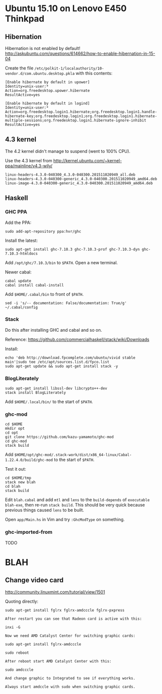 # Ubuntu 15.10 on Lenovo E450 Thinkpad

## Hibernation

Hibernation is not enabled by default! http://askubuntu.com/questions/614662/how-to-enable-hibernation-in-15-04

Create the file ```/etc/polkit-1/localauthority/10-vendor.d/com.ubuntu.desktop.pkla``` with this contents:

    [Enable hibernate by default in upower]
    Identity=unix-user:*
    Action=org.freedesktop.upower.hibernate
    ResultActive=yes

    [Enable hibernate by default in logind]
    Identity=unix-user:*
    Action=org.freedesktop.login1.hibernate;org.freedesktop.login1.handle-hibernate-key;org.freedesktop.login1;org.freedesktop.login1.hibernate-multiple-sessions;org.freedesktop.login1.hibernate-ignore-inhibit
    ResultActive=yes

## 4.3 kernel

The 4.2 kernel didn't manage to suspend (went to 100% CPU).

Use the 4.3 kernel from http://kernel.ubuntu.com/~kernel-ppa/mainline/v4.3-wily/

    linux-headers-4.3.0-040300_4.3.0-040300.201511020949_all.deb
    linux-headers-4.3.0-040300-generic_4.3.0-040300.201511020949_amd64.deb
    linux-image-4.3.0-040300-generic_4.3.0-040300.201511020949_amd64.deb

## Haskell

### GHC PPA

Add the PPA:

    sudo add-apt-repository ppa:hvr/ghc

Install the latest:

    sudo apt-get install ghc-7.10.3 ghc-7.10.3-prof ghc-7.10.3-dyn ghc-7.10.3-htmldocs

Add ```/opt/ghc/7.10.3/bin``` to ```$PATH```. Open a new terminal.

Newer cabal:

    cabal update
    cabal install cabal-install

Add ```$HOME/.cabal/bin``` to front of ```$PATH```.

    sed -i 's/-- documentation: False/documentation: True/g'         ~/.cabal/config

### Stack

Do this after installing GHC and cabal and so on.

Reference: https://github.com/commercialhaskell/stack/wiki/Downloads

Install:

    echo 'deb http://download.fpcomplete.com/ubuntu/vivid stable main'|sudo tee /etc/apt/sources.list.d/fpco.list
    sudo apt-get update && sudo apt-get install stack -y

### BlogLiterately

    sudo apt-get install libssl-dev libcrypto++-dev
    stack install BlogLiterately

Add ```$HOME/.local/bin/``` to the start of ```$PATH```.

### ghc-mod

    cd $HOME
    mkdir opt
    cd opt
    git clone https://github.com/kazu-yamamoto/ghc-mod
    cd ghc-mod
    stack build

Add ```$HOME/opt/ghc-mod/.stack-work/dist/x86_64-linux/Cabal-1.22.4.0/build/ghc-mod``` to the start of ```$PATH```.

Test it out:

    cd $HOME/tmp
    stack new blah
    cd blah
    stack build

Edit ```blah.cabal``` and add ```mtl``` and ```lens``` to the ```build-depends``` of ```executable blah-exe```, then re-run ```stack build```. This should be very quick because previous things caused ```lens``` to be built.

Open ```app/Main.hs``` in Vim and try ```:GhcModType``` on something.

### ghc-imported-from

TODO

# BLAH

## Change video card

http://community.linuxmint.com/tutorial/view/1501

Quoting directly:

    sudo apt-get install fglrx fglrx-amdcccle fglrx-pxpress

    After restart you can see that Radeon card is active with this:

    inxi -G

    Now we need AMD Catalyst Center for switching graphic cards:

    sudo apt-get install fglrx-amdcccle

    sudo reboot

    After reboot start AMD Catalyst Center with this:

    sudo amdcccle

    And change graphic to Integrated to see if everything works.

    Always start amdccle with sudo when switching graphic cards.


